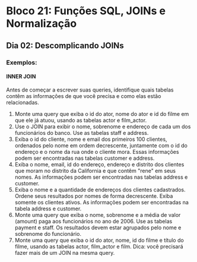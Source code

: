 # Bloco 21: Funções SQL, JOINs e Normalização
## Dia 02: Descomplicando JOINs
### Exemplos:

#### INNER JOIN
Antes de começar a escrever suas queries, identifique quais tabelas contêm as informações de que você precisa e como elas estão relacionadas.

01. Monte uma query que exiba o id do ator, nome do ator e id do filme em que ele já atuou, usando as tabelas actor e film_actor.
02. Use o JOIN para exibir o nome, sobrenome e endereço de cada um dos funcionários do banco. Use as tabelas staff e address.
03. Exiba o id do cliente, nome e email dos primeiros 100 clientes, ordenados pelo nome em ordem decrescente, juntamente com o id do endereço e o nome da rua onde o cliente mora. Essas informações podem ser encontradas nas tabelas customer e address.
04. Exiba o nome, email, id do endereço, endereço e distrito dos clientes que moram no distrito da California e que contêm "rene" em seus nomes. As informações podem ser encontradas nas tabelas address e customer.
05. Exiba o nome e a quantidade de endereços dos clientes cadastrados. Ordene seus resultados por nomes de forma decrescente. Exiba somente os clientes ativos. As informações podem ser encontradas na tabela address e customer.
06. Monte uma query que exiba o nome, sobrenome e a média de valor (amount) paga aos funcionários no ano de 2006. Use as tabelas payment e staff. Os resultados devem estar agrupados pelo nome e sobrenome do funcionário.
07. Monte uma query que exiba o id do ator, nome, id do filme e título do filme, usando as tabelas actor, film_actor e film. Dica: você precisará fazer mais de um JOIN na mesma query.
